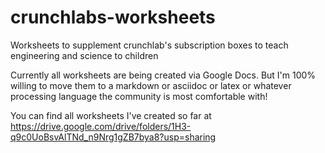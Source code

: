 # crunchlabs-worksheets
Worksheets to supplement crunchlab's subscription boxes to teach engineering and science to children

Currently all worksheets are being created via Google Docs.  But I'm 100% willing to move them to a markdown or asciidoc or latex or whatever processing language the community is most comfortable with!

You can find all worksheets I've created so far at https://drive.google.com/drive/folders/1H3-q9c0UoBsvAlTNd_n9Nrg1gZB7bya8?usp=sharing
